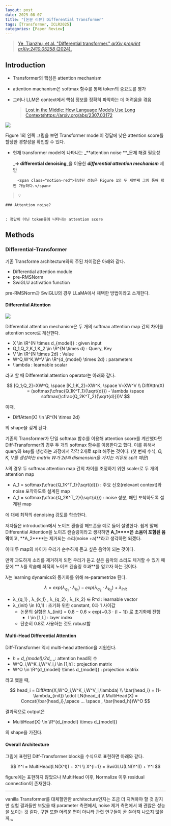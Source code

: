 ```yaml
---
layout: post
date: 2025-08-07
title: "[논문 리뷰] Differential Transformer"
tags: [Transformer, ICLR2025]
categories: [Paper Review]
---
```


> [Ye, Tianzhu, et al. "Differential transformer." ](https://arxiv.org/abs/2410.05258)[_arXiv preprint arXiv:2410.05258_](https://arxiv.org/abs/2410.05258)[ (2024).](https://arxiv.org/abs/2410.05258)



## Introduction

- Transformer의 핵심은 attention mechanism
- attention machanism은 softmax 함수를 통해 token의 중요도를 평가
- 그러나 LLM은 context에서 핵심 정보를 정확히 파악하는 데 어려움을 겪음

	> [Lost in the Middle: How Language Models Use Long Contextshttps://arxiv.org/abs/2307.03172](https://arxiv.org/abs/2307.03172)


![](https://prod-files-secure.s3.us-west-2.amazonaws.com/542b861c-36a8-4051-84e5-8804b6728dba/9083ea56-691a-4752-ae26-47f403431ac8/image.png?X-Amz-Algorithm=AWS4-HMAC-SHA256&X-Amz-Content-Sha256=UNSIGNED-PAYLOAD&X-Amz-Credential=ASIAZI2LB4667HXPNM4J%2F20250813%2Fus-west-2%2Fs3%2Faws4_request&X-Amz-Date=20250813T121552Z&X-Amz-Expires=3600&X-Amz-Security-Token=IQoJb3JpZ2luX2VjEOT%2F%2F%2F%2F%2F%2F%2F%2F%2F%2FwEaCXVzLXdlc3QtMiJHMEUCIQDdjWRbFR5INTCt8XUDJZvVlR%2F0uRtE8YdJqcPz5oatUQIgQm%2Fa%2FzUrJ3C6hsh9msIRuSXgEIYa50V5Fm8GgBhiroIq%2FwMILRAAGgw2Mzc0MjMxODM4MDUiDP%2FF2QK8n6vtSP6dnCrcAzeQITLgG0XuT%2FpG485GGbmVJDMKmvgnNPT%2Fd7DKXIAxRrkvSgmRdldhoxR0t1acgu%2FvvbBbickeb%2BJgZObg6ZTBYir3%2BoK1N56CMgGO8GuhOHUtX5HgFABPqP3LM4gF7A2%2FI%2BN1Gev8M1bJ4EY2d7YEaU7nB62HqgUEyWLRjrvVNEdgk5YuhPRoSRBuIi%2BOIR75u5xNAvPf8P1LngcfMdzaEi4TudHsFiuwjhL6O2tmOaz4kSQ3U7xpQ%2B2OjJZl%2BeVtqVmx6RGVtoIGcMeZeuef%2B406cjihl7LtR30Ncwm0xePQLE8CYF0qGowA4WFsicrwCTb5CcbaV0tLCmHvo7YsZ%2Feh3g5b6JE%2F7zR2cljObUmNXTDzdOQpyffFx%2F3Oxbt%2FcLWoSxWOsLraxQShosv04fuTWocuXxzCppOVLnPXncl6aj4M0adTwlpvuNwL%2B%2BL2A2FCKnFDcGov5PrIwBh86gf4eBqk2vvwsYGmAAHnDIS3iV1bkVfWUaheoVRE5qFW3JQ1UZpCe4a2p3ZIMseMPHhNAqPEhKhaK0rglIQ9THcdiuTQeaijYbgk%2FQTuks90wZIsu4Sb4B%2BAgyYfphp%2B9TpgmGBGyH4ba3SBoD1I9ubARbnlNJ0Sre1ZMIf08cQGOqUB18OLh1bv26m9uQDcFjMMoQ3FhylswQZMqloBQlax5bQ5WttlpOfiKg8XGe0X9YsKAw6XsBAOuyTvIn2Z3FzeU6N9abBZ6nab5RXB0z1pQSKxgMeijKqdTFzQVxMqXz%2Falt5NlGhTrZ7SlJILb8GB0XJFTCAXP8hySYWCzSTnR8WYIZa63la9VXRpdGhMFJQueES5G7mvxKVycEFa7ux3ZbJkWDoS&X-Amz-Signature=6925d849665541b974122a79c5fd9798749477cabd46db27f8b0bf69908794ec&X-Amz-SignedHeaders=host&x-amz-checksum-mode=ENABLED&x-id=GetObject)


Figure 1의 왼쪽 그림을 보면 Transformer model이 정답에 낮은 attention score를 할당한 경향성을 확인할 수 있다.

- 현재 transformer model에 나타나는 _**attention noise **_문제 해결 필요성

	_**→ differential denoising**_을 이용한 _**differential attention mechanism**_ 제안


		<span class="notion-red">향상된 성능은 Figure 1의 두 세번째 그림 통해 확인 가능하다.</span>


> 💡 


	### Attention noise?


	: 정답이 아닌 token들에 나타나는 attention score



## Methods



### Differential-Transformer


기존 Transforme architecture와의 주된 차이점은 아래와 같다.

- Differential attention module
- pre-RMSNorm
- SwiGLU activation function

pre-RMSNorm과 SwiGLU의 경우 LLaMA에서 채택한 방법이라고 소개한다.



#### Differential Attention


![](https://prod-files-secure.s3.us-west-2.amazonaws.com/542b861c-36a8-4051-84e5-8804b6728dba/116d70b2-1963-4810-9167-f4c7d8a06e8f/image.png?X-Amz-Algorithm=AWS4-HMAC-SHA256&X-Amz-Content-Sha256=UNSIGNED-PAYLOAD&X-Amz-Credential=ASIAZI2LB4667HXPNM4J%2F20250813%2Fus-west-2%2Fs3%2Faws4_request&X-Amz-Date=20250813T121552Z&X-Amz-Expires=3600&X-Amz-Security-Token=IQoJb3JpZ2luX2VjEOT%2F%2F%2F%2F%2F%2F%2F%2F%2F%2FwEaCXVzLXdlc3QtMiJHMEUCIQDdjWRbFR5INTCt8XUDJZvVlR%2F0uRtE8YdJqcPz5oatUQIgQm%2Fa%2FzUrJ3C6hsh9msIRuSXgEIYa50V5Fm8GgBhiroIq%2FwMILRAAGgw2Mzc0MjMxODM4MDUiDP%2FF2QK8n6vtSP6dnCrcAzeQITLgG0XuT%2FpG485GGbmVJDMKmvgnNPT%2Fd7DKXIAxRrkvSgmRdldhoxR0t1acgu%2FvvbBbickeb%2BJgZObg6ZTBYir3%2BoK1N56CMgGO8GuhOHUtX5HgFABPqP3LM4gF7A2%2FI%2BN1Gev8M1bJ4EY2d7YEaU7nB62HqgUEyWLRjrvVNEdgk5YuhPRoSRBuIi%2BOIR75u5xNAvPf8P1LngcfMdzaEi4TudHsFiuwjhL6O2tmOaz4kSQ3U7xpQ%2B2OjJZl%2BeVtqVmx6RGVtoIGcMeZeuef%2B406cjihl7LtR30Ncwm0xePQLE8CYF0qGowA4WFsicrwCTb5CcbaV0tLCmHvo7YsZ%2Feh3g5b6JE%2F7zR2cljObUmNXTDzdOQpyffFx%2F3Oxbt%2FcLWoSxWOsLraxQShosv04fuTWocuXxzCppOVLnPXncl6aj4M0adTwlpvuNwL%2B%2BL2A2FCKnFDcGov5PrIwBh86gf4eBqk2vvwsYGmAAHnDIS3iV1bkVfWUaheoVRE5qFW3JQ1UZpCe4a2p3ZIMseMPHhNAqPEhKhaK0rglIQ9THcdiuTQeaijYbgk%2FQTuks90wZIsu4Sb4B%2BAgyYfphp%2B9TpgmGBGyH4ba3SBoD1I9ubARbnlNJ0Sre1ZMIf08cQGOqUB18OLh1bv26m9uQDcFjMMoQ3FhylswQZMqloBQlax5bQ5WttlpOfiKg8XGe0X9YsKAw6XsBAOuyTvIn2Z3FzeU6N9abBZ6nab5RXB0z1pQSKxgMeijKqdTFzQVxMqXz%2Falt5NlGhTrZ7SlJILb8GB0XJFTCAXP8hySYWCzSTnR8WYIZa63la9VXRpdGhMFJQueES5G7mvxKVycEFa7ux3ZbJkWDoS&X-Amz-Signature=87603ecedeff2a6eb7e191fac259978ee2fb5275c8722713a1f2f1e45ad5d202&X-Amz-SignedHeaders=host&x-amz-checksum-mode=ENABLED&x-id=GetObject)


Differential attention mechanism은 두 개의 softmax attention map 간의 차이를 attention score로 계산한다.

- X \in \R^{N \times d\_{model}} : given input
- Q\_1,Q\_2,K\_1,K\_2 \in \R^{N \times d} : Query, Key
- V \in \R^{N \times 2d} : Value
- W^Q,W^K,W^V \in \R^{d\_{model} \times 2d} : parameters
- \lambda : learnable scalar

라고 할 때 Differential attention operator는 아래와 같다.


$$
[Q_1;Q_2]=XW^Q, \space [K_1;K_2]=XW^K, \space V=XW^V \\
DiffAttn(X) = (softmax(\cfrac{Q_1K^T_1}{\sqrt{d}}) - \lambda \space softmax(\cfrac{Q_2K^T_2}{\sqrt{d}}))V
$$


이때,

- DiffAtten(X) \in \R^{N \times 2d}

의 shape을 갖게 된다.


기존의 Transformer가 단일 softmax 함수를 이용해 attention score를 계산했다면 Diff-Transformer의 경우 두 개의 softmax 함수를 이용한다고 했다. 이를 위해서 query와 key를 생성하는 과정에서 각각 2개로 split 해주는 것이다. <span class="notion-red">(첫 번째 수식, </span><span class="notion-red">_Q, K, V를 생성하는 matrix W가 2d의 dismension을 가지는 이유도 split 때문_</span><span class="notion-red">)</span>


 λ의 경우 두 softmax attention map 간의 차이를 조정하기 위한 scaler로 두 개의 attention map

- A\_1 = softmax(\cfrac{Q\_1K^T\_1}{\sqrt{d}}) : 주요 신호(relevant context)와 noise 포착하도록 설계된 map
- A\_1 = softmax(\cfrac{Q\_2K^T\_2}{\sqrt{d}}) : noise 성분, 패턴 포착하도록 설계된 map 

에 대해 최적의 denoising 강도를 학습한다.


저자들은 introduction에서 노이즈 캔슬링 헤드폰을 예로 들어 설명한다. 쉽게 말해 Differential Attention을 노이즈 캔슬링이라고 생각하면 **A\_1****은 소음이 포함된 음악**이고, **A\_2****는 제거되는 소리(noise +a)**라고 생각하면 되겠다. 


이때 두 map의 차이가 우리가 순수하게 듣고 싶은 음악이 되는 것이다. 


만약 과도하게 소리를 제거하게 되면 우리가 듣고 싶은 음악의 소리도 제거할 수 있기 때문에 ** λ를 학습해 최적의 노이즈 캔슬링 효과**를 얻고자 하는 것이다.


λ는 learning dynamics와 동기화를 위해 re-parametrize 된다.


$$
\lambda = exp(\lambda_{q_1} \cdot \lambda_{k_1}) - exp(\lambda_{q_2} \cdot \lambda_{k_2}) + \lambda_{init}
$$

- λ\_{q\_1} , λ\_{k\_1} , λ\_{q\_2} , λ\_{k\_2} ∈ R^d : learnable vector
- λ\_{init} \in (0,1) : 초기화 위한 constant, 0과 1 사이값
	- 논문의 실험은 λ\_{init} = 0.8 − 0.6 × exp(−0.3 · (l − 1)) 로 초기화해 진행
		- l \in [1,L] : layer index
	- 단순히 0.8로 사용하는 것도 robust함


#### **Multi-Head Differential Attention**


Diff-Transformer 역시 multi-head attention을 지원한다.

- _h = d\_{model}/2d__ _: attention head의 수
- W^Q\_i,W^K\_i,W^V\_i,i \in [1,h] : projection matrix
- W^O \in \R^{d\_{model} \times d\_{model}} : projection matrix

라고 했을 때,


$$
head_i = DiffAttn(X;W^Q_i,W^K_i,W^V_i,\lambda) \\
\bar{head_i} = (1-\lambda_{init}) \cdot LN(head_i) \\
MultiHead(X) = Concat(\bar{head_i},\space ... \space , \bar{head_h})W^O
$$


결과적으로 output은

- MultiHead(X) \in \R^{d\_{model} \times d\_{model}}

의 shape을 가진다.



#### Overall Architecture


그림에 표현된 Diff-Transformer block을 수식으로 표현하면 아래와 같다.


$$
Y^l = MultiHead(LN(X^l)) + X^l \\
X^{l+1} = SwiGLU(LN(Y^l)) + Y^l
$$


figure에는 표현하지 않았으나 MultiHead 이후, Normalize 이후 residual connection이 존재한다.


---


vanilla Transformer를 대체할만한 architecture인지는 조금 더 지켜봐야 할 것 같지만 실험 결과들만 보았을 때 parameter 측면에서, noise 제거 측면에서 꽤 괜찮은 성능을 보이는 것 같다. 구현 또한 어려운 편이 아니라 관련 연구들이 곧 쏟아져 나오지 않을까,,,

